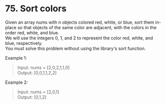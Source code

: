 # 75. Sort colors

Given an array nums with n objects colored red, white, or blue, sort them in-place so that objects of the same color are adjacent, with the colors in the order red, white, and blue.\
We will use the integers 0, 1, and 2 to represent the color red, white, and blue, respectively.\
You must solve this problem without using the library's sort function.

Example 1:

>Input: nums = [2,0,2,1,1,0]\
Output: [0,0,1,1,2,2]

Example 2:

>Input: nums = [2,0,1]\
Output: [0,1,2]